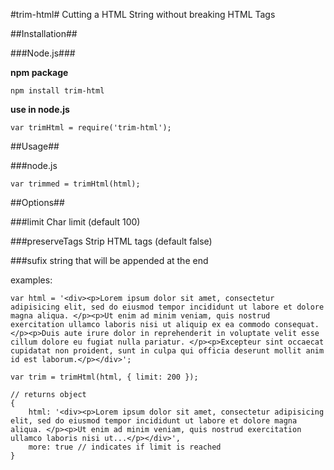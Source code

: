 #trim-html#
Cutting a HTML String without breaking HTML Tags

##Installation##

###Node.js###

**npm package**

    npm install trim-html


**use in node.js**

    var trimHtml = require('trim-html');

##Usage##

###node.js

    var trimmed = trimHtml(html);
    
##Options##

###limit
Char limit (default 100)

###preserveTags
Strip HTML tags (default false)

###sufix
string that will be appended at the end

examples:

    var html = '<div><p>Lorem ipsum dolor sit amet, consectetur adipisicing elit, sed do eiusmod tempor incididunt ut labore et dolore magna aliqua. </p><p>Ut enim ad minim veniam, quis nostrud exercitation ullamco laboris nisi ut aliquip ex ea commodo consequat. </p><p>Duis aute irure dolor in reprehenderit in voluptate velit esse cillum dolore eu fugiat nulla pariatur. </p><p>Excepteur sint occaecat cupidatat non proident, sunt in culpa qui officia deserunt mollit anim id est laborum.</p></div>';

    var trim = trimHtml(html, { limit: 200 });

    // returns object
    {
        html: '<div><p>Lorem ipsum dolor sit amet, consectetur adipisicing elit, sed do eiusmod tempor incididunt ut labore et dolore magna aliqua. </p><p>Ut enim ad minim veniam, quis nostrud exercitation ullamco laboris nisi ut...</p></div>',
        more: true // indicates if limit is reached
    }